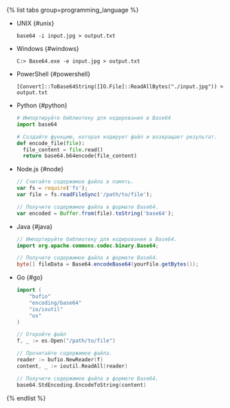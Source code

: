 
{% list tabs group=programming_language %}

- UNIX {#unix}
  
  ```
  base64 -i input.jpg > output.txt
  ```
  
- Windows {#windows}
  
  ```
  C:> Base64.exe -e input.jpg > output.txt
  ```
  
- PowerShell {#powershell}
  
  ```
  [Convert]::ToBase64String([IO.File]::ReadAllBytes("./input.jpg")) > output.txt
  ```
  
- Python {#python}
  
  ```python
  # Импортируйте библиотеку для кодирования в Base64
  import base64
  
  # Создайте функцию, которая кодирует файл и возвращает результат.
  def encode_file(file):
    file_content = file.read()
    return base64.b64encode(file_content)
  ```
  
- Node.js {#node}
  
  ```js
  // Считайте содержимое файла в память.
  var fs = require('fs');
  var file = fs.readFileSync('/path/to/file');
  
  // Получите содержимое файла в формате Base64.
  var encoded = Buffer.from(file).toString('base64');
  ```
  
- Java {#java}
  
  ```java
  // Импортируйте библиотеку для кодирования в Base64.
  import org.apache.commons.codec.binary.Base64;
  
  // Получите содержимое файла в формате Base64.
  byte[] fileData = Base64.encodeBase64(yourFile.getBytes());
  ```
  
- Go {#go}
  
  ```go
  import (
      "bufio"
      "encoding/base64"
      "io/ioutil"
      "os"
  )
  
  // Откройте файл
  f, _ := os.Open("/path/to/file")
  
  // Прочитайте содержимое файла.
  reader := bufio.NewReader(f)
  content, _ := ioutil.ReadAll(reader)
  
  // Получите содержимое файла в формате Base64.
  base64.StdEncoding.EncodeToString(content)
  ```
  
{% endlist %}